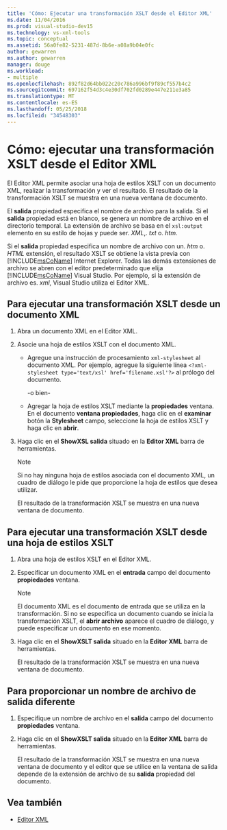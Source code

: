 ```yaml
---
title: 'Cómo: Ejecutar una transformación XSLT desde el Editor XML'
ms.date: 11/04/2016
ms.prod: visual-studio-dev15
ms.technology: vs-xml-tools
ms.topic: conceptual
ms.assetid: 56a0fe82-5231-487d-8b6e-a08a9b04e0fc
author: gewarren
ms.author: gewarren
manager: douge
ms.workload:
- multiple
ms.openlocfilehash: 892f82d64bb022c20c786a996bf9f89cf557b4c2
ms.sourcegitcommit: 697162f54d3c4e30df702fd0289e447e211e3a85
ms.translationtype: MT
ms.contentlocale: es-ES
ms.lasthandoff: 05/25/2018
ms.locfileid: "34548303"
---
```

# <a name="how-to-execute-an-xslt-transformation-from-the-xml-editor"></a>Cómo: ejecutar una transformación XSLT desde el Editor XML

El Editor XML permite asociar una hoja de estilos XSLT con un documento XML, realizar la transformación y ver el resultado. El resultado de la transformación XSLT se muestra en una nueva ventana de documento.

El **salida** propiedad especifica el nombre de archivo para la salida. Si el **salida** propiedad está en blanco, se genera un nombre de archivo en el directorio temporal. La extensión de archivo se basa en el `xsl:output` elemento en su estilo de hojas y puede ser. *XML*,. *txt* o. *htm*.

Si el **salida** propiedad especifica un nombre de archivo con un. *htm* o. *HTML* extensión, el resultado XSLT se obtiene la vista previa con [!INCLUDE[msCoName](../xml-tools/includes/msconame_md.md)] Internet Explorer. Todas las demás extensiones de archivo se abren con el editor predeterminado que elija [!INCLUDE[msCoName](../xml-tools/includes/msconame_md.md)] Visual Studio. Por ejemplo, si la extensión de archivo es. *xml*, Visual Studio utiliza el Editor XML.

## <a name="to-execute-an-xslt-transformation-from-an-xml-document"></a>Para ejecutar una transformación XSLT desde un documento XML

1.  Abra un documento XML en el Editor XML.

2.  Asocie una hoja de estilos XSLT con el documento XML.

    -   Agregue una instrucción de procesamiento `xml-stylesheet` al documento XML. Por ejemplo, agregue la siguiente línea `<?xml-stylesheet type='text/xsl' href='filename.xsl'?>` al prólogo del documento.

         -o bien-

    -   Agregar la hoja de estilos XSLT mediante la **propiedades** ventana. En el documento **ventana propiedades**, haga clic en el **examinar** botón la **Stylesheet** campo, seleccione la hoja de estilos XSLT y haga clic en **abrir**.

3.  Haga clic en el **ShowXSL salida** situado en la **Editor XML** barra de herramientas.

    > [!NOTE]
    > Si no hay ninguna hoja de estilos asociada con el documento XML, un cuadro de diálogo le pide que proporcione la hoja de estilos que desea utilizar.
    >
    >  El resultado de la transformación XSLT se muestra en una nueva ventana de documento.

## <a name="to-execute-an-xslt-transformation-from-an-xslt-style-sheet"></a>Para ejecutar una transformación XSLT desde una hoja de estilos XSLT

1.  Abra una hoja de estilos XSLT en el Editor XML.

2.  Especificar un documento XML en el **entrada** campo del documento **propiedades** ventana.

    > [!NOTE]
    > El documento XML es el documento de entrada que se utiliza en la transformación. Si no se especifica un documento cuando se inicia la transformación XSLT, el **abrir archivo** aparece el cuadro de diálogo, y puede especificar un documento en ese momento.

3.  Haga clic en el **ShowXSLT salida** situado en la **Editor XML** barra de herramientas.

     El resultado de la transformación XSLT se muestra en una nueva ventana de documento.

## <a name="to-provide-a-different-output-file-name"></a>Para proporcionar un nombre de archivo de salida diferente

1.  Especifique un nombre de archivo en el **salida** campo del documento **propiedades** ventana.

2.  Haga clic en el **ShowXSLT salida** situado en la **Editor XML** barra de herramientas.

     El resultado de la transformación XSLT se muestra en una nueva ventana de documento y el editor que se utilice en la ventana de salida depende de la extensión de archivo de su **salida** propiedad del documento.

## <a name="see-also"></a>Vea también

- [Editor XML](../xml-tools/xml-editor.md)